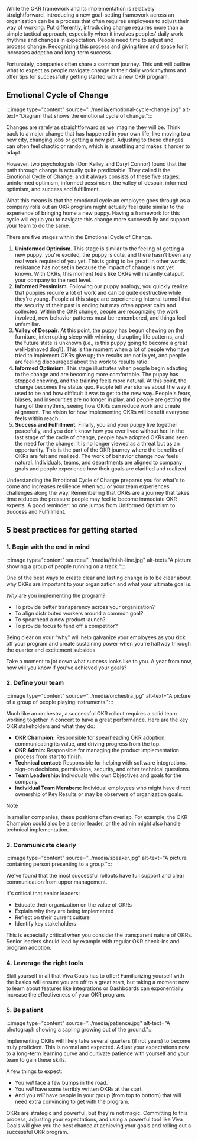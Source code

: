 While the OKR framework and its implementation is relatively straightforward, introducing a new goal-setting framework across an organization can be a process that often requires employees to adjust their way of working. Put differently, introducing change requires more than a simple tactical approach, especially when it involves peoples' daily work rhythms and changes in expectation. People need time to adjust and process change. Recognizing this process and giving time and space for it increases adoption and long-term success.

Fortunately, companies often share a common journey. This unit will outline what to expect as people navigate change in their daily work rhythms and offer tips for successfully getting started with a new OKR program.

## Emotional Cycle of Change

:::image type="content" source="../media/emotional-cycle-change.jpg" alt-text="Diagram that shows the emotional cycle of change.":::

Changes are rarely as straightforward as we imagine they will be. Think back to a major change that has happened in your own life, like moving to a new city, changing jobs or getting a new pet. Adjusting to these changes can often feel chaotic or random, which is unsettling and makes it harder to adapt.

However, two psychologists (Don Kelley and Daryl Connor) found that the path through change is actually quite predictable. They called it the Emotional Cycle of Change, and it always consists of these five stages: uninformed optimism, informed pessimism, the valley of despair, informed optimism, and success and fulfillment.

What this means is that the emotional cycle an employee goes through as a company rolls out an OKR program might actually feel quite similar to the experience of bringing home a new puppy. Having a framework for this cycle will equip you to navigate this change more successfully and support your team to do the same.

There are five stages within the Emotional Cycle of Change.

1. **Uninformed Optimism**. This stage is similar to the feeling of getting a new puppy: you're excited, the puppy is cute, and there hasn't been any real work required of you yet. This is going to be great! In other words, resistance has not set in because the impact of change is not yet known. With OKRs, this moment feels like OKRs will instantly catapult your company to the next level.
1. **Informed Pessimism**. Following our puppy analogy, you quickly realize that puppies require a lot of work and can be quite destructive while they're young. People at this stage are experiencing internal turmoil that the security of their past is ending but may often appear calm and collected. Within the OKR change, people are recognizing the work involved, new behavior patterns must be remembered, and things feel unfamiliar.
1. **Valley of Despair**. At this point, the puppy has begun chewing on the furniture, interrupting sleep with whining, disrupting life patterns, and the future state is unknown (i.e., is this puppy going to become a great well-behaved dog?). This is the moment when a lot of people who have tried to implement OKRs give up; the results are not in yet, and people are feeling discouraged about the work to results ratio.
1. **Informed Optimism**. This stage illustrates when people begin adapting to the change and are becoming more comfortable. The puppy has stopped chewing, and the training feels more natural. At this point, the change becomes the status quo. People tell war stories about the way it used to be and how difficult it was to get to the new way. People's fears, biases, and insecurities are no longer in play, and people are getting the hang of the rhythms, seeing how OKRs can reduce work and create alignment. The vision for how implementing OKRs will benefit everyone feels within reach.
1. **Success and Fulfillment**. Finally, you and your puppy live together peacefully, and you don't know how you ever lived without her. In the last stage of the cycle of change, people have adopted OKRs and seen the need for the change. It is no longer viewed as a threat but as an opportunity. This is the part of the OKR journey where the benefits of OKRs are felt and realized. The work of behavior change now feels natural. Individuals, teams, and departments are aligned to company goals and people experience how their goals are clarified and realized.

Understanding the Emotional Cycle of Change prepares you for what's to come and increases resilience when you or your team experiences challenges along the way. Remembering that OKRs are a journey that takes time reduces the pressure people may feel to become immediate OKR experts. A good reminder: no one jumps from Uniformed Optimism to Success and Fulfillment.

## 5 best practices for getting started

### 1. Begin with the end in mind

:::image type="content" source="../media/finish-line.jpg" alt-text="A picture showing a group of people running on a track.":::

One of the best ways to create clear and lasting change is to be clear about why OKRs are important to your organization and what your ultimate goal is.

*Why* are you implementing the program?  

- To provide better transparency across your organization?
- To align distributed workers around a common goal?
- To spearhead a new product launch?
- To provide focus to fend off a competitor?  

Being clear on your "why" will help galvanize your employees as you kick off your program and create sustaining power when you're halfway through the quarter and excitement subsides.  

Take a moment to jot down what success looks like to you. A year from now, how will you know if you've achieved your goals?

### 2. Define your team

:::image type="content" source="../media/orchestra.jpg" alt-text="A picture of a group of people playing instruments.":::

Much like an orchestra, a successful OKR rollout requires a solid team working together in concert to have a great performance. Here are the key OKR stakeholders and what they do:

- **OKR Champion:** Responsible for spearheading OKR adoption, communicating its value, and driving progress from the top.
- **OKR Admin:** Responsible for managing the product implementation process from start to finish.
- **Technical contact:** Responsible for helping with software integrations, sign-on decisions, permissions, security, and other technical questions.
- **Team Leadership:** Individuals who own Objectives and goals for the company.
- **Individual Team Members:** Individual employees who might have direct ownership of Key Results or may be observers of organization goals.

> [!NOTE]
> In smaller companies, these positions often overlap. For example, the OKR Champion could also be a senior leader, or the admin might also handle technical implementation.

### 3. Communicate clearly

:::image type="content" source="../media/speaker.jpg" alt-text="A picture containing person presenting to a group.":::

We've found that the most successful rollouts have full support and clear communication from upper management.  

It's critical that senior leaders:

- Educate their organization on the value of OKRs
- Explain why they are being implemented
- Reflect on their current culture
- Identify key stakeholders

This is especially critical when you consider the transparent nature of OKRs. Senior leaders should lead by example with regular OKR check-ins and program adoption.

### 4. Leverage the right tools

Skill yourself in all that Viva Goals has to offer! Familiarizing yourself with the basics will ensure you are off to a great start, but taking a moment now to learn about features like Integrations or Dashboards can exponentially increase the effectiveness of your OKR program.  

### 5. Be patient

:::image type="content" source="../media/patience.jpg" alt-text="A photograph showing a sapling growing out of the ground.":::

Implementing OKRs will likely take several quarters (if not years) to become truly proficient. This is normal and expected. Adjust your expectations now to a long-term learning curve and cultivate patience with yourself and your team to gain these skills.

A few things to expect:

- You *will* face a few bumps in the road.
- You *will* have some terribly written OKRs at the start.  
- And you *will* have people in your group (from top to bottom) that will need extra convincing to get with the program.

OKRs are strategic and powerful, but they're not magic. Committing to this process, adjusting your expectations, and using a powerful tool like Viva Goals will give you the best chance at achieving your goals and rolling out a successful OKR program.
